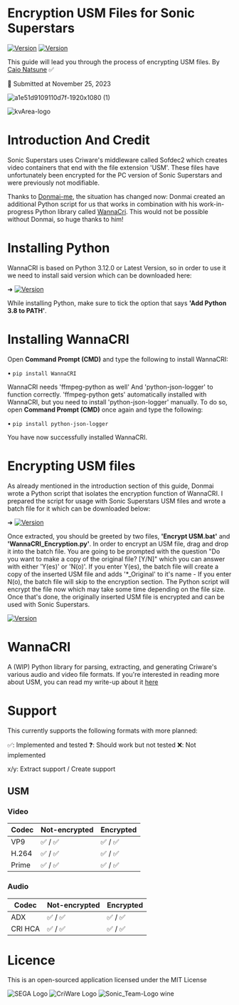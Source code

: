 # Encryption USM Files for Sonic Superstars 
[![Version](https://img.shields.io/badge/Sonic%20Modding-e2a754)](https://gamebanana.com/games/18552) [![Version](https://img.shields.io/badge/Python-Guide-blue)]()

This guide will lead you through the process of encrypting USM files.
By [Caio Natsune](https://gamebanana.com/members/1872963) ✅

📅 Submitted at November 25, 2023

![a1e51d9109110d7f-1920x1080 (1)](https://github.com/SonicSpace/Encryption-USMs-Files/assets/88670125/bcf5fd0e-0495-418d-aac9-d26464bea23d)

![kvArea-logo](https://github.com/SonicSpace/Encryption-USMs-Files/assets/88670125/2f826005-0b5c-49f5-a74b-5c5306ab1c41)

# Introduction And Credit

Sonic Superstars uses Criware's middleware called Sofdec2 which creates video containers that end with the file extension 'USM'. These files have unfortunately been encrypted for the PC version of Sonic Superstars and were previously not modifiable.

Thanks to [Donmai-me](https://github.com/donmai-me), the situation has changed now: Donmai created an additional Python script for us that works in combination with his work-in-progress Python library called [WannaCri](https://github.com/donmai-me/WannaCRI). This would not be possible without Donmai, so huge thanks to him!

# Installing Python

WannaCRI is based on Python 3.12.0 or Latest Version, so in order to use it we need to install said version which can be downloaded here:

➜ [![Version](https://img.shields.io/badge/Python%203.12.0%20(Windows%20x64%20executable%20installer)-007100)](https://www.python.org/downloads/)

While installing Python, make sure to tick the option that says __'Add Python 3.8 to PATH'__.

# Installing WannaCRI

Open **Command Prompt (CMD)** and type the following to install WannaCRI:

• `pip install WannaCRI`

WannaCRI needs 'ffmpeg-python as well' And 'python-json-logger' to function correctly. 'ffmpeg-python gets' automatically installed with WannaCRI, but you need to install 'python-json-logger' manually. To do so, open **Command Prompt (CMD)** once again and type the following:

• `pip install python-json-logger`

You have now successfully installed WannaCRI.

# Encrypting USM files

As already mentioned in the introduction section of this guide, Donmai wrote a Python script that isolates the encryption function of WannaCRI. I prepared the script for usage with Sonic Superstars USM files and wrote a batch file for it which can be downloaded below:

➜ [![Version](https://img.shields.io/badge/Sonic%20Superstars%20USM%20Encryption.zip-blue)](https://github.com/SonicSpace/Encryption-USMs-Files/releases/download/SSUSME/Sonic.Superstars.USM.Encryption.zip)

Once extracted, you should be greeted by two files, **'Encrypt USM.bat'** and **'WannaCRI_Encryption.py'**. In order to encrypt an USM file, drag and drop it into the batch file. You are going to be prompted with the question "Do you want to make a copy of the original file? [Y/N]" which you can answer with either 'Y(es)' or 'N(o)'. If you enter Y(es), the batch file will create a copy of the inserted USM file and adds '\*\_Original' to it's name - If you enter N(o), the batch file will skip to the encryption section. The Python script will encrypt the file now which may take some time depending on the file size. Once that's done, the originally inserted USM file is encrypted and can be used with Sonic Superstars.

[![Version](https://img.shields.io/pypi/v/wannacri.svg)](https://pypi.org/project/WannaCRI)

# WannaCRI

A (WIP) Python library for parsing, extracting, and generating Criware's various audio and video file formats.
If you're interested in reading more about USM, you can read my write-up about it [here](https://listed.to/@donmai/24921/criware-s-usm-format-part-1)

# Support

This currently supports the following formats with more planned:

✅: Implemented and tested ❓: Should work but not tested ❌: Not implemented

x/y: Extract support / Create support

## USM

### Video

| Codec | Not-encrypted | Encrypted |
| ----- | ------------- | --------- |
| VP9   | ✅ / ✅       | ✅ / ✅   |
| H.264 | ✅ / ✅       | ✅ / ✅   |
| Prime | ✅ / ✅       | ✅ / ✅   |

### Audio

| Codec   | Not-encrypted | Encrypted |
| ------- | ------------- | --------- |
| ADX     | ✅ / ✅       | ✅ / ✅   |
| CRI HCA | ✅ / ✅       | ✅ / ✅   |

# Licence

This is an open-sourced application licensed under the MIT License

![SEGA Logo](https://github.com/SonicSpace/Encryption-USMs-Files/assets/88670125/4a3f62ef-d2de-44d1-ac80-e0b0d492b58f) 
![CriWare Logo](https://github.com/SonicSpace/Encryption-USMs-Files/assets/88670125/92564301-1f19-475b-aba9-56dd6038a4a5)
![Sonic_Team-Logo wine](https://github.com/SonicSpace/Encryption-USMs-Files/assets/88670125/9b2960c7-070a-47ca-a777-b342148eef93)




